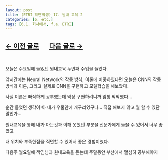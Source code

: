 ```yaml
---
layout: post
title: (ETRI 학연학생) 17. 원내 교육 2
categories: [6. etc.]
tags: [6.1. 회사에서, f.a. ETRI]
---
```


## [←  이전 글로](https://maizer2.github.io/6.%20etc2022/2022/04/28/(ETRI-학연학생)-16.발표.html) 　 [다음 글로 →](https://maizer2.github.io/6.%20etc2022/2022/05/00/(ETRI-학연학생)-18.-미정.html)

<br/>

오늘은 수요일에 들었던 원내교육 두번째 수업을 들었다.

앞시간에는 Neural Network의 작동 방식, 이론에 치중하였다면 오늘은 CNN의 작동방식과 이론, 그리고 실제로 CNN을 구현하고 모델학습을 해보았다.

사실 이론은 빠삭하게 공부했는데 막상 구현하려니까 엄청 막막했다...

순간 들었던 생각이 아 내가 우물안에 개구리였구나... 직접 해보지 않고 뭘 할 수 있단 말인가... 

원내교육을 통해 내가 아는것과 이해 못했던 부분을 전문가에게 들을 수 있어서 너무 좋았고

내 위치와 부족한점을 직면할 수 있어서 좋은 경험이였다.

다음주 월요일에 책임님과 원내교육을 듣는데 주말동안 부산에서 열심히 공부해야지